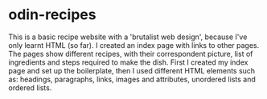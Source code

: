 # odin-recipes
This is a basic recipe website with a 'brutalist web design', because I've only learnt HTML (so far). I created an index page with links to other pages. The pages show different recipes, with their correspondent picture, list of ingredients and steps required to make the dish. First I created my index page and set up the boilerplate, then I used different HTML elements such as: headings, paragraphs, links, images and attributes, unordered lists and ordered lists.
